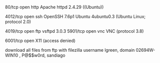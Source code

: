 80/tcp   open  http    Apache httpd 2.4.29 ((Ubuntu))

4012/tcp open  ssh     OpenSSH 7.6p1 Ubuntu 4ubuntu0.3 (Ubuntu Linux; protocol 2.0)

4019/tcp open  ftp     vsftpd 3.0.3
5901/tcp open  vnc     VNC (protocol 3.8)

6001/tcp open  X11     (access denied)

download all files from ftp with filezilla
username lgreen, domain 02694W-WIN10 , P@$$w0rd, sandiago

